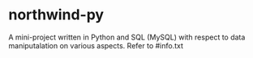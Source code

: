 # northwind-py
A mini-project written in Python and SQL (MySQL) with respect to data maniputalation on various aspects. Refer to #info.txt
